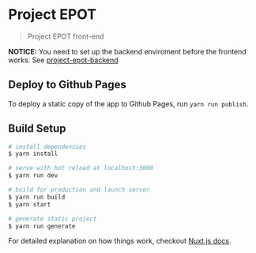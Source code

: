 # Project EPOT

> Project EPOT front-end

**NOTICE:** You need to set up the backend enviroment before the frontend works. See [project-epot-backend](https://github.com/Futurice-SaferGlobe/project-epot-backend)

## Deploy to Github Pages

To deploy a static copy of the app to Github Pages, run `yarn run publish`.

## Build Setup

```bash
# install dependencies
$ yarn install

# serve with hot reload at localhost:3000
$ yarn run dev

# build for production and launch server
$ yarn run build
$ yarn start

# generate static project
$ yarn run generate
```

For detailed explanation on how things work, checkout [Nuxt.js docs](https://nuxtjs.org).
